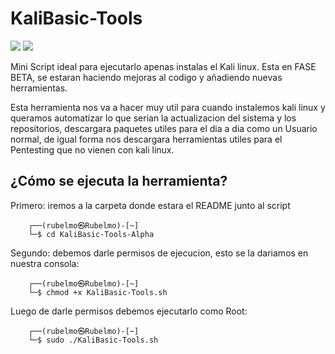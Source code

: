 # KaliBasic-Tools
<img src="https://img.shields.io/badge/Developed%20on-kali%20linux-blueviolet"> <img src="https://img.shields.io/badge/Shell-Bash-blue">

Mini Script ideal para ejecutarlo apenas instalas el Kali linux. Esta en FASE BETA, se estaran haciendo mejoras al codigo y añadiendo nuevas herramientas.

Esta herramienta nos va a hacer muy util para cuando instalemos kali linux y queramos automatizar lo que serian la actualizacion del sistema y los repositorios, descargara paquetes utiles para el dia a dia como un Usuario normal, de igual forma nos descargara herramientas utiles para el Pentesting que no vienen con kali linux.

## ¿Cómo se ejecuta la herramienta?

Primero: iremos a la carpeta donde estara el README junto al script

```
    ┌──(rubelmo㉿Rubelmo)-[~]
    └─$ cd KaliBasic-Tools-Alpha

```

Segundo: debemos darle permisos de ejecucion, esto se la dariamos en nuestra consola:

```
    ┌──(rubelmo㉿Rubelmo)-[~]
    └─$ chmod +x KaliBasic-Tools.sh
```

Luego de darle permisos debemos ejecutarlo como Root:

```
    ┌──(rubelmo㉿Rubelmo)-[~]
    └─$ sudo ./KaliBasic-Tools.sh
```
